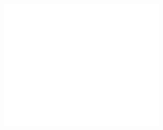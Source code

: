 <div align="center">
	<br>
	<a href="https://raw.githubusercontent.com/TreBomb/trestin-ishak/blob/main/readme.md">
	<a href="https://github.com/TreBomb/trestin-ishak/blob/main/title.svg">
		<img src="header.svg" width="800" height="400" alt="I made this!">
	</a>
	<br>
</div>
